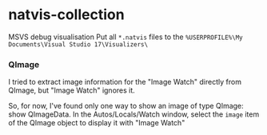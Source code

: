 # natvis-collection
MSVS debug visualisation
Put all `*.natvis` files to the `%USERPROFILE%\My Documents\Visual Studio 17\Visualizers\`

### QImage
I tried to extract image information for the "Image Watch" directly from QImage, but "Image Watch" ignores it.

So, for now, I've found only one way to show an image of type QImage: show QImageData. In the Autos/Locals/Watch window, select the `image` item of the QImage object to display it with "Image Watch"